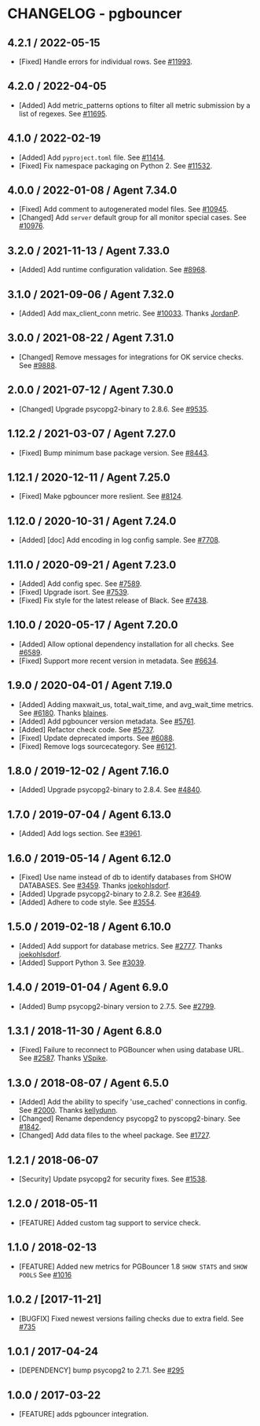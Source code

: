 # CHANGELOG - pgbouncer

## 4.2.1 / 2022-05-15

* [Fixed] Handle errors for individual rows. See [#11993](https://github.com/DataDog/integrations-core/pull/11993).

## 4.2.0 / 2022-04-05

* [Added] Add metric_patterns options to filter all metric submission by a list of regexes. See [#11695](https://github.com/DataDog/integrations-core/pull/11695).

## 4.1.0 / 2022-02-19

* [Added] Add `pyproject.toml` file. See [#11414](https://github.com/DataDog/integrations-core/pull/11414).
* [Fixed] Fix namespace packaging on Python 2. See [#11532](https://github.com/DataDog/integrations-core/pull/11532).

## 4.0.0 / 2022-01-08 / Agent 7.34.0

* [Fixed] Add comment to autogenerated model files. See [#10945](https://github.com/DataDog/integrations-core/pull/10945).
* [Changed] Add `server` default group for all monitor special cases. See [#10976](https://github.com/DataDog/integrations-core/pull/10976).

## 3.2.0 / 2021-11-13 / Agent 7.33.0

* [Added] Add runtime configuration validation. See [#8968](https://github.com/DataDog/integrations-core/pull/8968).

## 3.1.0 / 2021-09-06 / Agent 7.32.0

* [Added] Add max_client_conn metric. See [#10033](https://github.com/DataDog/integrations-core/pull/10033). Thanks [JordanP](https://github.com/JordanP).

## 3.0.0 / 2021-08-22 / Agent 7.31.0

* [Changed] Remove messages for integrations for OK service checks. See [#9888](https://github.com/DataDog/integrations-core/pull/9888).

## 2.0.0 / 2021-07-12 / Agent 7.30.0

* [Changed] Upgrade psycopg2-binary to 2.8.6. See [#9535](https://github.com/DataDog/integrations-core/pull/9535).

## 1.12.2 / 2021-03-07 / Agent 7.27.0

* [Fixed] Bump minimum base package version. See [#8443](https://github.com/DataDog/integrations-core/pull/8443).

## 1.12.1 / 2020-12-11 / Agent 7.25.0

* [Fixed] Make pgbouncer more reslient. See [#8124](https://github.com/DataDog/integrations-core/pull/8124).

## 1.12.0 / 2020-10-31 / Agent 7.24.0

* [Added] [doc] Add encoding in log config sample. See [#7708](https://github.com/DataDog/integrations-core/pull/7708).

## 1.11.0 / 2020-09-21 / Agent 7.23.0

* [Added] Add config spec. See [#7589](https://github.com/DataDog/integrations-core/pull/7589).
* [Fixed] Upgrade isort. See [#7539](https://github.com/DataDog/integrations-core/pull/7539).
* [Fixed] Fix style for the latest release of Black. See [#7438](https://github.com/DataDog/integrations-core/pull/7438).

## 1.10.0 / 2020-05-17 / Agent 7.20.0

* [Added] Allow optional dependency installation for all checks. See [#6589](https://github.com/DataDog/integrations-core/pull/6589).
* [Fixed] Support more recent version in metadata. See [#6634](https://github.com/DataDog/integrations-core/pull/6634).

## 1.9.0 / 2020-04-01 / Agent 7.19.0

* [Added] Adding maxwait_us, total_wait_time, and avg_wait_time metrics. See [#6180](https://github.com/DataDog/integrations-core/pull/6180). Thanks [blaines](https://github.com/blaines).
* [Added] Add pgbouncer version metadata. See [#5761](https://github.com/DataDog/integrations-core/pull/5761).
* [Added] Refactor check code. See [#5737](https://github.com/DataDog/integrations-core/pull/5737).
* [Fixed] Update deprecated imports. See [#6088](https://github.com/DataDog/integrations-core/pull/6088).
* [Fixed] Remove logs sourcecategory. See [#6121](https://github.com/DataDog/integrations-core/pull/6121).

## 1.8.0 / 2019-12-02 / Agent 7.16.0

* [Added] Upgrade psycopg2-binary to 2.8.4. See [#4840](https://github.com/DataDog/integrations-core/pull/4840).

## 1.7.0 / 2019-07-04 / Agent 6.13.0

* [Added] Add logs section. See [#3961](https://github.com/DataDog/integrations-core/pull/3961).

## 1.6.0 / 2019-05-14 / Agent 6.12.0

* [Fixed] Use name instead of db to identify databases from SHOW DATABASES. See [#3459](https://github.com/DataDog/integrations-core/pull/3459). Thanks [joekohlsdorf](https://github.com/joekohlsdorf).
* [Added] Upgrade psycopg2-binary to 2.8.2. See [#3649](https://github.com/DataDog/integrations-core/pull/3649).
* [Added] Adhere to code style. See [#3554](https://github.com/DataDog/integrations-core/pull/3554).

## 1.5.0 / 2019-02-18 / Agent 6.10.0

* [Added] Add support for database metrics. See [#2777](https://github.com/DataDog/integrations-core/pull/2777). Thanks [joekohlsdorf](https://github.com/joekohlsdorf).
* [Added] Support Python 3. See [#3039](https://github.com/DataDog/integrations-core/pull/3039).

## 1.4.0 / 2019-01-04 / Agent 6.9.0

* [Added] Bump psycopg2-binary version to 2.7.5. See [#2799][1].

## 1.3.1 / 2018-11-30 / Agent 6.8.0

* [Fixed] Failure to reconnect to PGBouncer when using database URL. See [#2587][2]. Thanks [VSpike][3].

## 1.3.0 / 2018-08-07 / Agent 6.5.0

* [Added] Add the ability to specify 'use_cached' connections in config. See [#2000][4]. Thanks [kellydunn][5].
* [Changed] Rename dependency psycopg2 to pyscopg2-binary. See [#1842][6].
* [Changed] Add data files to the wheel package. See [#1727][7].

## 1.2.1 / 2018-06-07

* [Security] Update psycopg2 for security fixes. See [#1538][8].

## 1.2.0 / 2018-05-11

* [FEATURE] Added custom tag support to service check.

## 1.1.0 / 2018-02-13

* [FEATURE] Added new metrics for PGBouncer 1.8 `SHOW STATS` and `SHOW POOLS` See [#1016][9]

## 1.0.2 / [2017-11-21]

* [BUGFIX] Fixed newest versions failing checks due to extra field. See [#735][10]

## 1.0.1 / 2017-04-24

* [DEPENDENCY] bump psycopg2 to 2.7.1. See [#295][11]

## 1.0.0 / 2017-03-22

* [FEATURE] adds pgbouncer integration.

<!--- The following link definition list is generated by PimpMyChangelog --->
[1]: https://github.com/DataDog/integrations-core/pull/2799
[2]: https://github.com/DataDog/integrations-core/pull/2587
[3]: https://github.com/VSpike
[4]: https://github.com/DataDog/integrations-core/pull/2000
[5]: https://github.com/kellydunn
[6]: https://github.com/DataDog/integrations-core/pull/1842
[7]: https://github.com/DataDog/integrations-core/pull/1727
[8]: https://github.com/DataDog/integrations-core/pull/1538
[9]: https://github.com/DataDog/integrations-core/issues/1016
[10]: https://github.com/DataDog/integrations-core/issues/735
[11]: https://github.com/DataDog/integrations-core/issues/295
